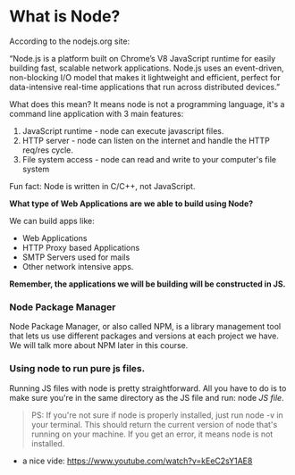 What is Node?
====
According to the nodejs.org site:

“Node.js is a platform built on Chrome’s V8 JavaScript runtime for easily building fast, scalable network applications. Node.js uses an event-driven, non-blocking I/O model that makes it lightweight and efficient, perfect for data-intensive real-time applications that run across distributed devices.” 

What does this mean? It means node is not a programming language, it's a command line application with 3 main features:
1. JavaScript runtime - node can execute javascript files.
2. HTTP server - node can listen on the internet and handle the HTTP req/res cycle.
3. File system access - node can read and write to your computer's file system

Fun fact: Node is written in C/C++, not JavaScript.

**What type of Web Applications are we able to build using Node?**

We can build apps like: 
+ Web Applications 
+ HTTP Proxy based Applications
+ SMTP Servers used for mails
+ Other network intensive apps.

__Remember, the applications we will be building will be constructed in JS.__

### Node Package Manager

Node Package Manager, or also called NPM, is a library management tool that lets us use different packages and versions at each project we have. We will talk more about NPM later in this course.

### Using node to run pure js files.

Running JS files with node is pretty straightforward. All you have to do is to make sure you're in the same directory as the JS file and run: node _JS file_.

> PS: If you're not sure if node is properly installed, just run node -v in your terminal. This should return the current version of node that's running on your machine. If you get an error, it means node is not installed.

+ a nice vide: https://www.youtube.com/watch?v=kEeC2sY1AE8